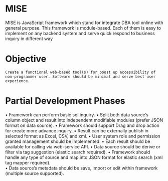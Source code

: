 # MISE
MISE is JavaScript framework which stand for integrate DBA tool online with general purpose. This framework is module-based. Each of them is easy to implement on any backend system and serve quick respond to business inquiry in different way

# Objective
	Create a functional web-based tool(s) for boost up accessibility of non-programmer user. Software should be minimal and serve best user experience.

# Partial Development Phases
•	Framework can perform basic sql inquiry.
•	Split both data source’s column object and result into independent modifiable modules (prefer JSON format on data source).
•	Framework should support Drag and drop action for create more advance inquiry.
•	Result can be externally publish in selected format as Excel, CSV, and xml.
•	User system role and permission granted management should be implemented.
•	Each result should be available for calling via web-service API.
•	Data source should be derive or filter via tag suggestion (elastic search required).
•	Framework should handle any type of source and map into JSON format for elastic search (xml tag mapper required).  
•	Data source’s metadata should be save, import or edit within framework (multiple source supported). 
